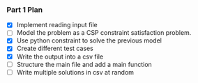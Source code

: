 ### Part 1 Plan

- [x] Implement reading input file
- [ ] Model the problem as a CSP constraint satisfaction problem.
- [x] Use python constraint to solve the previous model
- [x] Create different test cases
- [x] Write the output into a csv file 
- [ ] Structure the main file and add a main function
- [ ] Write multiple solutions in csv at random

